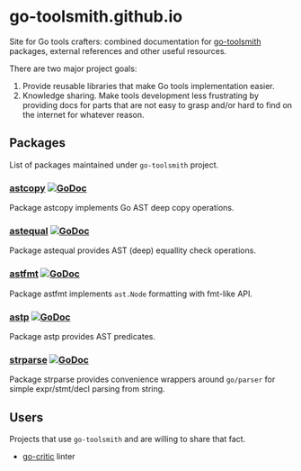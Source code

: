 # go-toolsmith.github.io

Site for Go tools crafters: combined documentation for [go-toolsmith](https://github.com/go-toolsmith)
packages, external references and other useful resources.

There are two major project goals:
1. Provide reusable libraries that make Go tools implementation easier.
2. Knowledge sharing. Make tools development less frustrating by providing docs for parts that are not easy to grasp and/or hard to find on the internet for whatever reason.

## Packages

List of packages maintained under `go-toolsmith` project.

### [astcopy](https://github.com/go-toolsmith/astcopy) [![GoDoc](https://godoc.org/github.com/go-toolsmith/astcopy?status.svg)](https://godoc.org/github.com/go-toolsmith/astcopy)

Package astcopy implements Go AST deep copy operations. 

### [astequal](https://github.com/go-toolsmith/astequal) [![GoDoc](https://godoc.org/github.com/go-toolsmith/astequal?status.svg)](https://godoc.org/github.com/go-toolsmith/astequal)

Package astequal provides AST (deep) equallity check operations. 

### [astfmt](https://github.com/go-toolsmith/astfmt) [![GoDoc](https://godoc.org/github.com/go-toolsmith/astfmt?status.svg)](https://godoc.org/github.com/go-toolsmith/astfmt)

Package astfmt implements `ast.Node` formatting with fmt-like API. 

### [astp](https://github.com/go-toolsmith/astp) [![GoDoc](https://godoc.org/github.com/go-toolsmith/astp?status.svg)](https://godoc.org/github.com/go-toolsmith/astp)

Package astp provides AST predicates. 

### [strparse](https://github.com/go-toolsmith/strparse) [![GoDoc](https://godoc.org/github.com/go-toolsmith/strparse?status.svg)](https://godoc.org/github.com/go-toolsmith/strparse)

Package strparse provides convenience wrappers around `go/parser` for simple expr/stmt/decl parsing from string. 

## Users

Projects that use `go-toolsmith` and are willing to share that fact.

* [go-critic](https://github.com/go-critic/go-critic) linter
